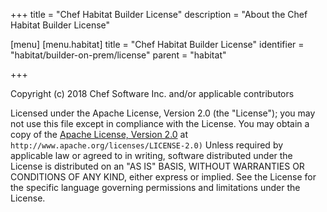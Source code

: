 +++
title = "Chef Habitat Builder License"
description = "About the Chef Habitat Builder License"

[menu]
  [menu.habitat]
    title = "Chef Habitat Builder License"
    identifier = "habitat/builder-on-prem/license"
    parent = "habitat"

+++

Copyright (c) 2018 Chef Software Inc. and/or applicable contributors

Licensed under the Apache License, Version 2.0 (the "License"); you may not use this file except in compliance with the License. You may obtain a copy of the [Apache License, Version 2.0](http://www.apache.org/licenses/LICENSE-2.0) at `http://www.apache.org/licenses/LICENSE-2.0)`
Unless required by applicable law or agreed to in writing, software distributed under the License is distributed on an "AS IS" BASIS, WITHOUT WARRANTIES OR CONDITIONS OF ANY KIND, either express or implied. See the License for the specific language governing permissions and limitations under the License.


